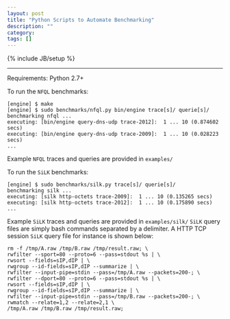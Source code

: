 ```yaml
---
layout: post
title: "Python Scripts to Automate Benchmarking"
description: ""
category: 
tags: []
---
```

{% include JB/setup %}
- - -

Requirements: Python 2.7+

To run the `NFQL` benchmarks:

	[engine] $ make
	[engine] $ sudo benchmarks/nfql.py bin/engine trace[s]/ querie[s]/
	benchmarking nfql ...
	executing: [bin/engine query-dns-udp trace-2012]:  1 ... 10 (0.874602 secs)
	executing: [bin/engine query-dns-udp trace-2009]:  1 ... 10 (0.028223 secs)
	...	
	
	
Example `NFQL` traces and queries are provided in `examples/` 
	
To run the `SiLK` benchmarks:	
	
	[engine] $ sudo benchmarks/silk.py trace[s]/ querie[s]/
	benchmarking silk ...
	executing: [silk http-octets trace-2009]:  1 ... 10 (0.135265 secs)
	executing: [silk http-octets trace-2012]:  1 ... 10 (0.175890 secs)
	...	
	
Example `SiLK` traces and queries are provided in `examples/silk/`
`SiLK` query files are simply bash commands separated by a delimiter.  A
HTTP TCP session `SiLK` query file for instance is shown below:

	rm -f /tmp/A.raw /tmp/B.raw /tmp/result.raw; \
	rwfilter --sport=80 --proto=6 --pass=stdout %s | \
	rwsort --fields=sIP,dIP | \
	rwgroup --id-fields=sIP,dIP --summarize | \
	rwfilter --input-pipe=stdin --pass=/tmp/A.raw --packets=200-; \
	rwfilter --dport=80 --proto=6 --pass=stdout %s | \
	rwsort --fields=sIP,dIP | \
	rwgroup --id-fields=sIP,dIP --summarize | \
	rwfilter --input-pipe=stdin --pass=/tmp/B.raw --packets=200-; \
	rwmatch --relate=1,2 --relate=2,1 \
	/tmp/A.raw /tmp/B.raw /tmp/result.raw;
